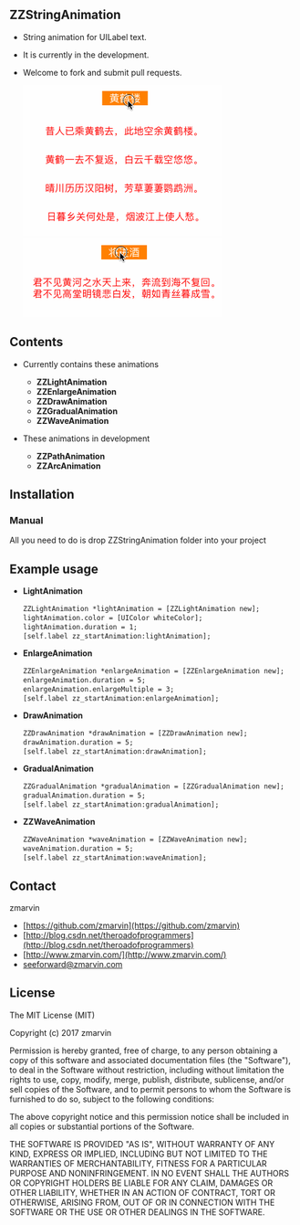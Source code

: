 ## ZZStringAnimation
*  String animation for UILabel text.
*  It is currently in the development.
*  Welcome to fork and submit pull requests.

	![Examples](_Gifs/Example.gif)
	![Examples](_Gifs/Example2.gif)

## Contents

* Currently contains these animations

	* **ZZLightAnimation**
	* **ZZEnlargeAnimation**
	* **ZZDrawAnimation**
	* **ZZGradualAnimation**
	* **ZZWaveAnimation**
* These animations in development

	* **ZZPathAnimation**
	* **ZZArcAnimation**

## Installation

### Manual

All you need to do is drop ZZStringAnimation folder into your project

## Example usage

* **LightAnimation**

	```objc
	ZZLightAnimation *lightAnimation = [ZZLightAnimation new];
    lightAnimation.color = [UIColor whiteColor];
    lightAnimation.duration = 1;
    [self.label zz_startAnimation:lightAnimation];
    ```
* **EnlargeAnimation**

	```objc
	ZZEnlargeAnimation *enlargeAnimation = [ZZEnlargeAnimation new];
    enlargeAnimation.duration = 5;
    enlargeAnimation.enlargeMultiple = 3;
    [self.label zz_startAnimation:enlargeAnimation];
    ```
* **DrawAnimation**

	```objc
	ZZDrawAnimation *drawAnimation = [ZZDrawAnimation new];
    drawAnimation.duration = 5;
    [self.label zz_startAnimation:drawAnimation];
    ```
* **GradualAnimation**

	```objc
	ZZGradualAnimation *gradualAnimation = [ZZGradualAnimation new];
    gradualAnimation.duration = 5;
    [self.label zz_startAnimation:gradualAnimation];
    ```
* **ZZWaveAnimation**

	```objc
	ZZWaveAnimation *waveAnimation = [ZZWaveAnimation new];
    waveAnimation.duration = 5;
    [self.label zz_startAnimation:waveAnimation];
    ```

## Contact

zmarvin

* [https://github.com/zmarvin](https://github.com/zmarvin)
* [http://blog.csdn.net/theroadofprogrammers](http://blog.csdn.net/theroadofprogrammers)
* [http://www.zmarvin.com/](http://www.zmarvin.com/)
* [seeforward@zmarvin.com](mailto:seeforward@zmarvin.com)

## License

The MIT License (MIT)

Copyright (c) 2017 zmarvin

Permission is hereby granted, free of charge, to any person obtaining a copy
of this software and associated documentation files (the "Software"), to deal
in the Software without restriction, including without limitation the rights
to use, copy, modify, merge, publish, distribute, sublicense, and/or sell
copies of the Software, and to permit persons to whom the Software is
furnished to do so, subject to the following conditions:

The above copyright notice and this permission notice shall be included in all
copies or substantial portions of the Software.

THE SOFTWARE IS PROVIDED "AS IS", WITHOUT WARRANTY OF ANY KIND, EXPRESS OR
IMPLIED, INCLUDING BUT NOT LIMITED TO THE WARRANTIES OF MERCHANTABILITY,
FITNESS FOR A PARTICULAR PURPOSE AND NONINFRINGEMENT. IN NO EVENT SHALL THE
AUTHORS OR COPYRIGHT HOLDERS BE LIABLE FOR ANY CLAIM, DAMAGES OR OTHER
LIABILITY, WHETHER IN AN ACTION OF CONTRACT, TORT OR OTHERWISE, ARISING FROM,
OUT OF OR IN CONNECTION WITH THE SOFTWARE OR THE USE OR OTHER DEALINGS IN THE
SOFTWARE.